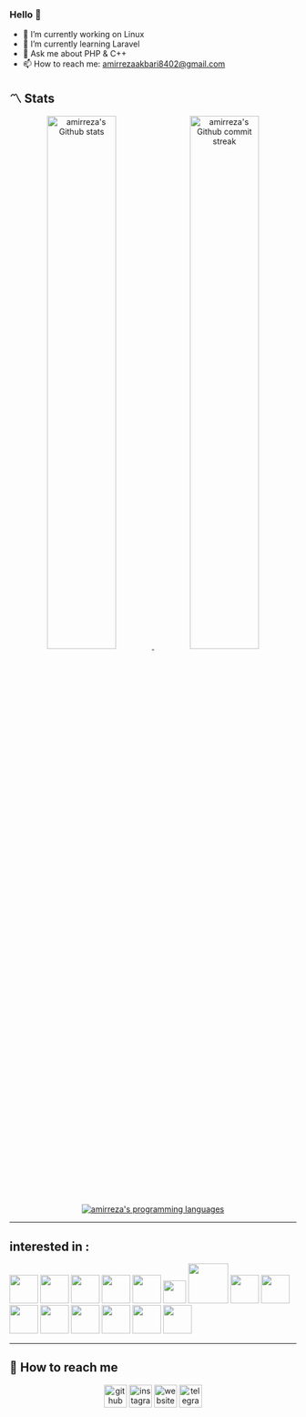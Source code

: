 ### Hello 👋
- 🔭 I’m currently working on Linux
- 🌱 I’m currently learning Laravel
- 💬 Ask me about PHP & C++
- 📫 How to reach me: amirrezaakbari8402@gmail.com
  
## **:part_alternation_mark: Stats**

<div align="center" style="text-align:center">
    <a href="#">
        <img width="49%" src="https://github-readme-stats.vercel.app/api?username=amirreza-akbari&show_icons=true&theme=blueberry&count_private=true"
            alt="amirreza's Github stats">
    </a>
    <a href="#">
        <img width="49%" src="https://github-readme-streak-stats.herokuapp.com/?user=amirreza-akbari&theme=blueberry"
            alt="amirreza's Github commit streak">
    </a>
    <a href="#">
        <img src="https://github-readme-stats.vercel.app/api/top-langs/?username=amirreza-akbari&layout=compact&theme=blueberry&langs_count=4" alt="amirreza's programming languages"/>
    </a>
</div>

---

## **interested in :**

[<img src="https://cdn.jsdelivr.net/gh/devicons/devicon@latest/icons/git/git-original.svg"  height='50' />](https://github.com/amirreza-akbari)
[<img src="https://cdn.jsdelivr.net/gh/devicons/devicon@latest/icons/apache/apache-original.svg" height='50' />](https://github.com/amirreza-akbari)
[<img src="https://cdn.jsdelivr.net/gh/devicons/devicon@latest/icons/html5/html5-original-wordmark.svg" height='50' />](https://github.com/amirreza-akbari)
[<img src="https://cdn.jsdelivr.net/gh/devicons/devicon@latest/icons/css3/css3-original-wordmark.svg" height='50' />](https://github.com/amirreza-akbari)
[<img src="https://cdn.jsdelivr.net/gh/devicons/devicon@latest/icons/bootstrap/bootstrap-original.svg"  height='50' />](https://github.com/amirreza-akbari)
[<img src="https://cdn.jsdelivr.net/gh/devicons/devicon@latest/icons/javascript/javascript-original.svg" height='40' />](https://github.com/amirreza-akbari)
[<img src="https://cdn.jsdelivr.net/gh/devicons/devicon@latest/icons/php/php-original.svg" height='70' />](https://github.com/amirreza-akbari)
[<img src="https://cdn.jsdelivr.net/gh/devicons/devicon@latest/icons/laravel/laravel-original.svg" height='50' />](https://github.com/amirreza-akbari)
[<img src="https://cdn.jsdelivr.net/gh/devicons/devicon@latest/icons/azuresqldatabase/azuresqldatabase-original.svg" height='50' />](https://github.com/amirreza-akbari)
[<img src="https://cdn.jsdelivr.net/gh/devicons/devicon@latest/icons/mysql/mysql-original.svg" height='50' />](https://github.com/amirreza-akbari)
[<img src="https://cdn.jsdelivr.net/gh/devicons/devicon@latest/icons/microsoftsqlserver/microsoftsqlserver-original.svg" height='50' />](https://github.com/amirreza-akbari)
[<img src="https://cdn.jsdelivr.net/gh/devicons/devicon@latest/icons/linux/linux-original.svg" height='50' />](https://github.com/amirreza-akbari)
[<img src="https://cdn.jsdelivr.net/gh/devicons/devicon@latest/icons/ubuntu/ubuntu-original.svg" height='50' />](https://github.com/amirreza-akbari)
[<img src="https://cdn.jsdelivr.net/gh/devicons/devicon@latest/icons/cplusplus/cplusplus-original.svg" height='50' />](https://github.com/amirreza-akbari)
[<img src="https://cdn.jsdelivr.net/gh/devicons/devicon@latest/icons/python/python-original.svg" height='50' />](https://github.com/amirreza-akbari)


---

## **:bell: How to reach me**

<div align="center" style="text-align:center;color : red;">


[<img src='https://cdn.jsdelivr.net/npm/simple-icons@3.0.1/icons/github.svg' alt='github' height='40'>](https://github.com/amirreza-akbari)  [<img src='https://cdn.jsdelivr.net/npm/simple-icons@3.0.1/icons/instagram.svg' alt='instagram' height='40'>](https://www.instagram.com/mr_robot_840/)  [<img src='https://cdn.jsdelivr.net/npm/simple-icons@3.0.1/icons/icloud.svg' alt='website' height='40'>](https://mrbackend.ir/)  [<img src='https://cdn.jsdelivr.net/npm/simple-icons@3.0.1/icons/telegram.svg' alt='telegram' height='40'>](#)  


</div>
